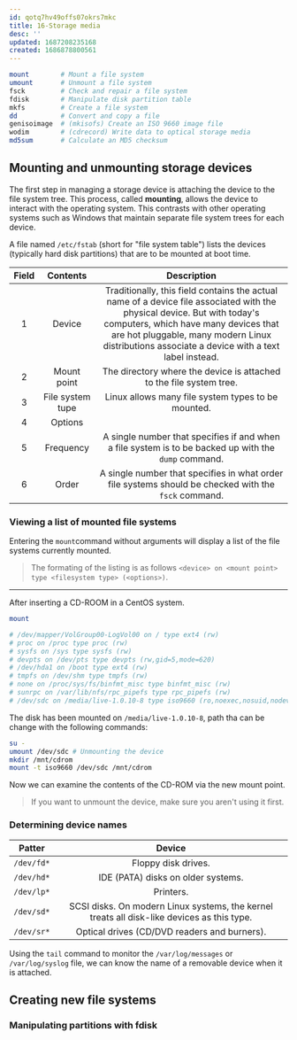 ```yaml
---
id: qotq7hv49offs07okrs7mkc
title: 16-Storage media
desc: ''
updated: 1687208235168
created: 1686878800561
---
```


```BASH
mount        # Mount a file system
umount       # Unmount a file system
fsck         # Check and repair a file system
fdisk        # Manipulate disk partition table
mkfs         # Create a file system
dd           # Convert and copy a file
genisoimage  # (mkisofs) Create an ISO 9660 image file
wodim        # (cdrecord) Write data to optical storage media
md5sum       # Calculate an MD5 checksum
```

## Mounting and unmounting storage devices

The first step in managing a storage device is attaching the device to the file system tree. This process, called **mounting**, allows the device to interact with the operating system.  This contrasts with other operating systems such as Windows that maintain separate file system trees for each
device.

A file named `/etc/fstab` (short for "file system table") lists the devices (typically hard disk partitions) that are to be mounted at boot time.

| Field |     Contents     |                                                                                                                            Description                                                                                                                             |
|:-----:|:----------------:|:------------------------------------------------------------------------------------------------------------------------------------------------------------------------------------------------------------------------------------------------------------------:|
|   1   |      Device      | Traditionally, this field contains the actual name of a device file associated with the physical device. But with today's computers, which have many devices that are hot pluggable, many modern Linux distributions associate a device with a text label instead. |
|   2   |   Mount point    |                                                                                                The directory where the device is attached to the file system tree.                                                                                                 |
|   3   | File system tupe |                                                                                                         Linux allows many file system types to be mounted.                                                                                                         |
|   4   |     Options      |                                                                                                                                                                                                                                                                    |
|   5   |    Frequency     |                                                                                A single number that specifies if and when a file system is to be backed up with the `dump` command.                                                                                |
|   6   |      Order       |                                                                                A single number that specifies in what order file systems should be checked with the `fsck` command.                                                                                |

### Viewing a list of mounted file systems

Entering the `mount`command without arguments will display a list of the file systems currently mounted.

> The formating of the listing is as follows `<device> on <mount point> type <filesystem type> (<options>)`.

---

After inserting a CD-ROOM in a CentOS system.

```BASH
mount

# /dev/mapper/VolGroup00-LogVol00 on / type ext4 (rw)
# proc on /proc type proc (rw)
# sysfs on /sys type sysfs (rw)
# devpts on /dev/pts type devpts (rw,gid=5,mode=620)
# /dev/hda1 on /boot type ext4 (rw)
# tmpfs on /dev/shm type tmpfs (rw)
# none on /proc/sys/fs/binfmt_misc type binfmt_misc (rw)
# sunrpc on /var/lib/nfs/rpc_pipefs type rpc_pipefs (rw)
# /dev/sdc on /media/live-1.0.10-8 type iso9660 (ro,noexec,nosuid,nodev,uid=500)
```

The disk has been mounted on `/media/live-1.0.10-8`, path tha can be change with the following commands:

```BASH
su -
umount /dev/sdc # Unmounting the device
mkdir /mnt/cdrom
mount -t iso9660 /dev/sdc /mnt/cdrom
```

Now we can examine the contents of the CD-ROM via the new
mount point.

> If you want to unmount the device, make sure you aren't using it first.

### Determining device names

|   Patter   |                                           Device                                            |
|:----------:|:-------------------------------------------------------------------------------------------:|
| `/dev/fd*` |                                     Floppy disk drives.                                     |
| `/dev/hd*` |                             IDE (PATA) disks on older systems.                              |
| `/dev/lp*` |                                          Printers.                                          |
| `/dev/sd*` | SCSI disks.  On modern Linux systems, the kernel treats all disk-like devices as this type. |
| `/dev/sr*` |                        Optical drives (CD/DVD readers and burners).                         |

Using the `tail` command to monitor the `/var/log/messages` or `/var/log/syslog` file, we can know the name of a removable device when it is attached.

## Creating new file systems

### Manipulating partitions with fdisk